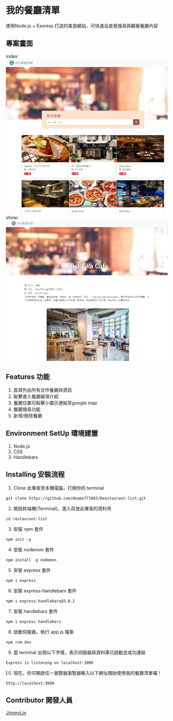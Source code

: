# 我的餐廳清單
使用Node.js + Exoress 打造的美食網站，可快速且直覺搜尋與觀看餐廳內容

## 專案畫面
index:
![image](https://raw.githubusercontent.com/deamo771003/Reastaurant-list/main/index.jpg)
show:
![image](https://raw.githubusercontent.com/deamo771003/Reastaurant-list/main/show.jpg)

## Features 功能
1. 首頁列出所有合作餐廳與資訊
2. 點擊進入餐廳細項介紹
3. 餐廳位置可點擊小圖示連結至google map
4. 餐廳搜尋功能
5. 新增/刪除餐廳

## Environment SetUp 環境建置
1. Node.js
2. CSS
3. Handlebars

## Installing 安裝流程
1. Clone 此專案至本機電腦，打開你的 terminal  
```
git clone https://github.com/deamo771003/Reastaurant-list.git
```

2. 開啟終端機(Terminal)，進入存放此專案的資料夾  
```
cd restaurant-list
```

3. 安裝 npm 套件  
```
npm init -y
```

4. 安裝 nodemon 套件  
```
npm install -g nodemon
```

5. 安裝 express 套件  
```
npm i express
```

6. 安裝 express-handlebars 套件  
```
npm i express-handlebars@3.0.2
```

7. 安裝 handlebars 套件  
```
npm i express handlebars
```

8. 啟動伺服器，執行 app.js 檔案  
```
npm rum dev
```

9. 當 terminal 出現以下字樣，表示伺服器與資料庫已啟動並成功連結  
```
Express is listening on localhost:3000
```

10. 現在，你可開啟任一瀏覽器瀏覽器輸入以下網址開始使用我的餐廳清單囉！  
```
http://localhost:3000
```

## Contributor 開發人員
[JimmyLin](https://github.com/deamo771003)
